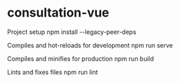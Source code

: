 # consultation-vue

Project setup
npm install --legacy-peer-deps

Compiles and hot-reloads for development
npm run serve

Compiles and minifies for production
npm run build

Lints and fixes files
npm run lint
